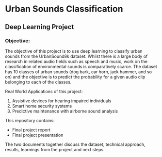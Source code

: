 # Urban Sounds Classification 
## Deep Learning Project

### Objective:

The objective of this project is to use deep learning to classify urban sounds from the UrbanSound8k dataset. Whilst there is a large body of research in related audio fields such as speech and music, work on the classification of environmental sounds is comparatively scarce. The dataset has 10 classes of urban sounds (dog bark, car horn, jack hammer, and so on) and the objective is to predict the probability for a given audio clip belonging to each of the classes. 

Real World Applications of this project:

1. Assistive devices for hearing impaired individuals
2. Smart home security systems
3. Predictive maintenance with airborne sound analysis

This repository contains:
- Final project report
- Final project presentation

The two documents together discuss the dataset, technical approach, results, learnings from the project and next steps
